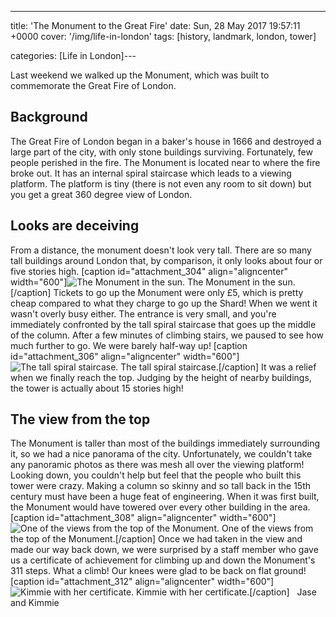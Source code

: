 ---
title: 'The Monument to the Great Fire'
date: Sun, 28 May 2017 19:57:11 +0000
cover: '/img/life-in-london'
tags: [history, landmark, london, tower]

categories: [Life in London]---

Last weekend we walked up the Monument, which was built to commemorate the Great Fire of London. 

Background
----------

The Great Fire of London began in a baker's house in 1666 and destroyed a large part of the city, with only stone buildings surviving. Fortunately, few people perished in the fire. The Monument is located near to where the fire broke out. It has an internal spiral staircase which leads to a viewing platform. The platform is tiny (there is not even any room to sit down) but you get a great 360 degree view of London.

Looks are deceiving
-------------------

From a distance, the monument doesn't look very tall. There are so many tall buildings around London that, by comparison, it only looks about four or five stories high. \[caption id="attachment_304" align="aligncenter" width="600"\]![The Monument in the sun.](http://coupleofkiwis.com/wp-content/uploads/2017/05/monument-sun-300x300.jpg) The Monument in the sun.\[/caption\] Tickets to go up the Monument were only £5, which is pretty cheap compared to what they charge to go up the Shard! When we went it wasn't overly busy either. The entrance is very small, and you're immediately confronted by the tall spiral staircase that goes up the middle of the column. After a few minutes of climbing stairs, we paused to see how much further to go. We were barely half-way up! \[caption id="attachment_306" align="aligncenter" width="600"\]![The tall spiral staircase.](http://coupleofkiwis.com/wp-content/uploads/2017/05/monument-stairs-300x300.jpg) The tall spiral staircase.\[/caption\] It was a relief when we finally reach the top. Judging by the height of nearby buildings, the tower is actually about 15 stories high!

The view from the top
---------------------

The Monument is taller than most of the buildings immediately surrounding it, so we had a nice panorama of the city. Unfortunately, we couldn't take any panoramic photos as there was mesh all over the viewing platform! Looking down, you couldn't help but feel that the people who built this tower were crazy. Making a column so skinny and so tall back in the 15th century must have been a huge feat of engineering. When it was first built, the Monument would have towered over every other building in the area. \[caption id="attachment_308" align="aligncenter" width="600"\]![One of the views from the top of the Monument.](http://coupleofkiwis.com/wp-content/uploads/2017/05/monument-view-300x169.jpg) One of the views from the top of the Monument.\[/caption\] Once we had taken in the view and made our way back down, we were surprised by a staff member who gave us a certificate of achievement for climbing up and down the Monument's 311 steps. What a climb! Our knees were glad to be back on flat ground! \[caption id="attachment_312" align="aligncenter" width="600"\]![Kimmie with her certificate.](http://coupleofkiwis.com/wp-content/uploads/2017/05/Kimmie-monument-300x169.jpg) Kimmie with her certificate.\[/caption\]   Jase and Kimmie